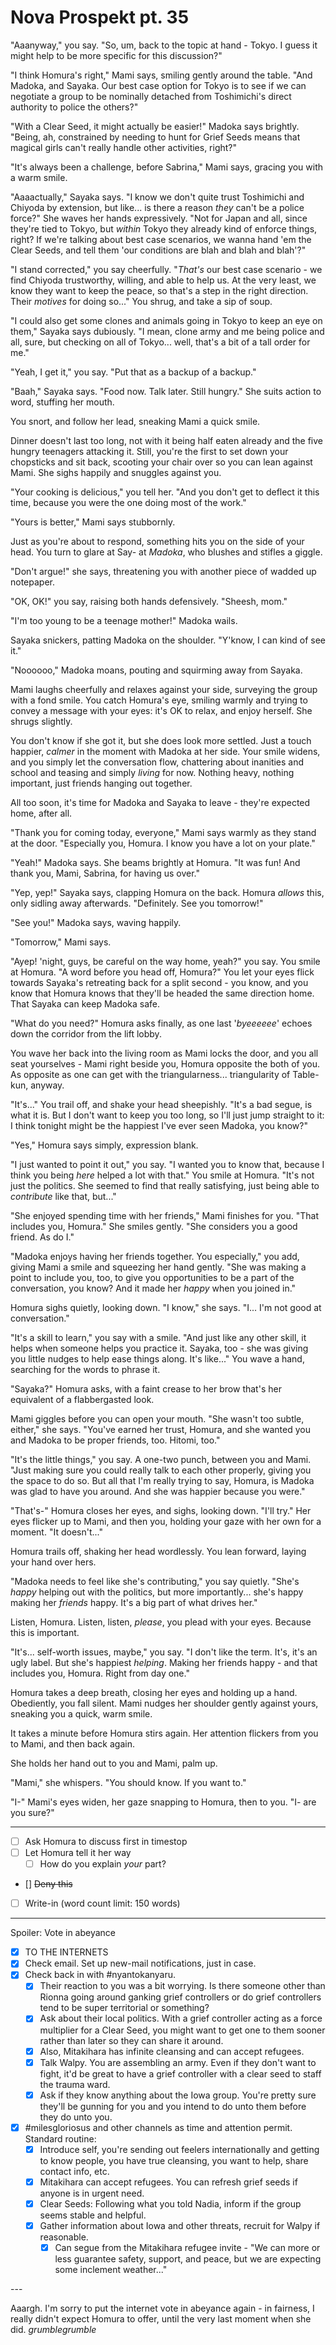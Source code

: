 # Nova Prospekt pt. 35

"Aaanyway," you say. "So, um, back to the topic at hand - Tokyo. I guess it might help to be more specific for this discussion?"

"I think Homura's right," Mami says, smiling gently around the table. "And Madoka, and Sayaka. Our best case option for Tokyo is to see if we can negotiate a group to be nominally detached from Toshimichi's direct authority to police the others?"

"With a Clear Seed, it might actually be easier!" Madoka says brightly. "Being, ah, constrained by needing to hunt for Grief Seeds means that magical girls can't really handle other activities, right?"

"It's always been a challenge, before Sabrina," Mami says, gracing you with a warm smile.

"Aaaactually," Sayaka says. "I know we don't quite trust Toshimichi and Chiyoda by extension, but like... is there a reason *they* can't be a police force?" She waves her hands expressively. "Not for Japan and all, since they're tied to Tokyo, but *within* Tokyo they already kind of enforce things, right? If we're talking about best case scenarios, we wanna hand 'em the Clear Seeds, and tell them 'our conditions are blah and blah and blah'?"

"I stand corrected," you say cheerfully. "*That's* our best case scenario - we find Chiyoda trustworthy, willing, and able to help us. At the very least, we know they want to keep the peace, so that's a step in the right direction. Their *motives* for doing so..." You shrug, and take a sip of soup.

"I could also get some clones and animals going in Tokyo to keep an eye on them," Sayaka says dubiously. "I mean, clone army and me being police and all, sure, but checking on all of Tokyo... well, that's a bit of a tall order for me."

"Yeah, I get it," you say. "Put that as a backup of a backup."

"Baah," Sayaka says. "Food now. Talk later. Still hungry." She suits action to word, stuffing her mouth.

You snort, and follow her lead, sneaking Mami a quick smile.

Dinner doesn't last too long, not with it being half eaten already and the five hungry teenagers attacking it. Still, you're the first to set down your chopsticks and sit back, scooting your chair over so you can lean against Mami. She sighs happily and snuggles against you.

"Your cooking is delicious," you tell her. "And you don't get to deflect it this time, because you were the one doing most of the work."

"Yours is better," Mami says stubbornly.

Just as you're about to respond, something hits you on the side of your head. You turn to glare at Say- at *Madoka*, who blushes and stifles a giggle.

"Don't argue!" she says, threatening you with another piece of wadded up notepaper.

"OK, OK!" you say, raising both hands defensively. "Sheesh, mom."

"I'm too young to be a teenage mother!" Madoka wails.

Sayaka snickers, patting Madoka on the shoulder. "Y'know, I can kind of see it."

"Noooooo," Madoka moans, pouting and squirming away from Sayaka.

Mami laughs cheerfully and relaxes against your side, surveying the group with a fond smile. You catch Homura's eye, smiling warmly and trying to convey a message with your eyes: it's OK to relax, and enjoy herself. She shrugs slightly.

You don't know if she got it, but she does look more settled. Just a touch happier, *calmer* in the moment with Madoka at her side. Your smile widens, and you simply let the conversation flow, chattering about inanities and school and teasing and simply *living* for now. Nothing heavy, nothing important, just friends hanging out together.

All too soon, it's time for Madoka and Sayaka to leave - they're expected home, after all.

"Thank you for coming today, everyone," Mami says warmly as they stand at the door. "Especially you, Homura. I know you have a lot on your plate."

"Yeah!" Madoka says. She beams brightly at Homura. "It was fun! And thank you, Mami, Sabrina, for having us over."

"Yep, yep!" Sayaka says, clapping Homura on the back. Homura *allows* this, only sidling away afterwards. "Definitely. See you tomorrow!"

"See you!" Madoka says, waving happily.

"Tomorrow," Mami says.

"Ayep! 'night, guys, be careful on the way home, yeah?" you say. You smile at Homura. "A word before you head off, Homura?" You let your eyes flick towards Sayaka's retreating back for a split second - you know, and you know that Homura knows that they'll be headed the same direction home. That Sayaka can keep Madoka safe.

"What do you need?" Homura asks finally, as one last '*byeeeeee*' echoes down the corridor from the lift lobby.

You wave her back into the living room as Mami locks the door, and you all seat yourselves - Mami right beside you, Homura opposite the both of you. As opposite as one can get with the triangularness... triangularity of Table-kun, anyway.

"It's..." You trail off, and shake your head sheepishly. "It's a bad segue, is what it is. But I don't want to keep you too long, so I'll just jump straight to it: I think tonight might be the happiest I've ever seen Madoka, you know?"

"Yes," Homura says simply, expression blank.

"I just wanted to point it out," you say. "I wanted you to know that, because I think you being *here* helped a lot with that." You smile at Homura. "It's not just the politics. She seemed to find that really satisfying, just being able to *contribute* like that, but..."

"She enjoyed spending time with her friends," Mami finishes for you. "That includes you, Homura." She smiles gently. "She considers you a good friend. As do I."

"Madoka enjoys having her friends together. You especially," you add, giving Mami a smile and squeezing her hand gently. "She was making a point to include you, too, to give you opportunities to be a part of the conversation, you know? And it made her *happy* when you joined in."

Homura sighs quietly, looking down. "I know," she says. "I... I'm not good at conversation."

"It's a skill to learn," you say with a smile. "And just like any other skill, it helps when someone helps you practice it. Sayaka, too - she was giving you little nudges to help ease things along. It's like..." You wave a hand, searching for the words to phrase it.

"Sayaka?" Homura asks, with a faint crease to her brow that's her equivalent of a flabbergasted look.

Mami giggles before you can open your mouth. "She wasn't too subtle, either," she says. "You've earned her trust, Homura, and she wanted you and Madoka to be proper friends, too. Hitomi, too."

"It's the little things," you say. A one-two punch, between you and Mami. "Just making sure you could really talk to each other properly, giving you the space to do so. But all that I'm really trying to say, Homura, is Madoka was glad to have you around. And she was happier because you were."

"That's-" Homura closes her eyes, and sighs, looking down. "I'll try." Her eyes flicker up to Mami, and then you, holding your gaze with her own for a moment. "It doesn't..."

Homura trails off, shaking her head wordlessly. You lean forward, laying your hand over hers.

"Madoka needs to feel like she's contributing," you say quietly. "She's *happy* helping out with the politics, but more importantly... she's happy making her *friends* happy. It's a big part of what drives her."

Listen, Homura. Listen, listen, *please*, you plead with your eyes. Because this is important.

"It's... self-worth issues, maybe," you say. "I don't like the term. It's, it's an ugly label. But she's happiest *helping*. Making her friends happy - and that includes you, Homura. Right from day one."

Homura takes a deep breath, closing her eyes and holding up a hand. Obediently, you fall silent. Mami nudges her shoulder gently against yours, sneaking you a quick, warm smile.

It takes a minute before Homura stirs again. Her attention flickers from you to Mami, and then back again.

She holds her hand out to you and Mami, palm up.

"Mami," she whispers. "You should know. If you want to."

"I-" Mami's eyes widen, her gaze snapping to Homura, then to you. "I- are you sure?"

---

- [ ] Ask Homura to discuss first in timestop
- [ ] Let Homura tell it her way
  - [ ] How do you explain *your* part?
- [] ~~Deny this~~
- [ ] Write-in (word count limit: 150 words)

---

Spoiler: Vote in abeyance

- [x] TO THE INTERNETS
- [x] Check email. Set up new-mail notifications, just in case.
- [x] Check back in with #nyantokanyaru.
  - [x] Their reaction to you was a bit worrying. Is there someone other than Rionna going around ganking grief controllers or do grief controllers tend to be super territorial or something?
  - [x] Ask about their local politics. With a grief controller acting as a force multiplier for a Clear Seed, you might want to get one to them sooner rather than later so they can share it around.
  - [x] Also, Mitakihara has infinite cleansing and can accept refugees.
  - [x] Talk Walpy. You are assembling an army. Even if they don't want to fight, it'd be great to have a grief controller with a clear seed to staff the trauma ward.
  - [x] Ask if they know anything about the Iowa group. You're pretty sure they'll be gunning for you and you intend to do unto them before they do unto you.
- [x] #milesgloriosus and other channels as time and attention permit. Standard routine:
  - [x] Introduce self, you're sending out feelers internationally and getting to know people, you have true cleansing, you want to help, share contact info, etc.
  - [x] Mitakihara can accept refugees. You can refresh grief seeds if anyone is in urgent need.
  - [x] Clear Seeds: Following what you told Nadia, inform if the group seems stable and helpful.
  - [x] Gather information about Iowa and other threats, recruit for Walpy if reasonable.
    - [x] Can segue from the Mitakihara refugee invite - "We can more or less guarantee safety, support, and peace, but we are expecting some inclement weather..."

---​

Aaargh. I'm sorry to put the internet vote in abeyance again - in fairness, I really didn't expect Homura to offer, until the very last moment when she did. *grumblegrumble*
